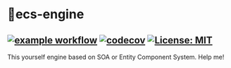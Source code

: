 # 🗽ecs-engine
[![example workflow](https://github.com/deadbit-dev/ecs-engine/actions/workflows/main.yml/badge.svg)](https://github.com/deadbit-dev/ecs-engine/actions)
[![codecov](https://codecov.io/gh/deadbit-dev/ecs-engine/branch/main/graph/badge.svg?token=M7M6HRPEOJ)](https://codecov.io/gh/deadbit-dev/ecs-engine)
[![License: MIT](https://img.shields.io/badge/License-MIT-yellow.svg)](https://github.com/deadbit-dev/ecs-engine/blob/main/LICENSE)
---
This yourself engine based on SOA or Entity Component System.
Help me!
